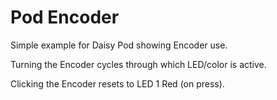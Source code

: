 # Pod Encoder

Simple example for Daisy Pod showing Encoder use.

Turning the Encoder cycles through which LED/color is active.

Clicking the Encoder resets to LED 1 Red (on press).

